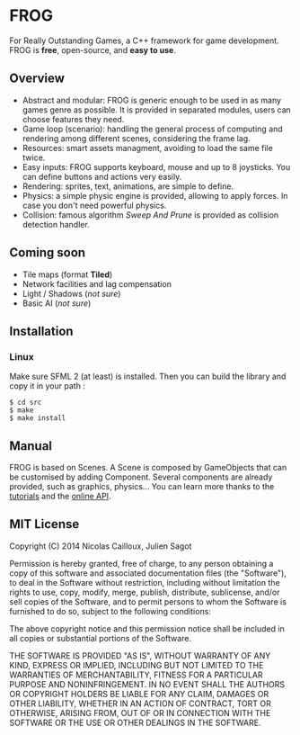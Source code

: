 # FROG

For Really Outstanding Games, a C++ framework for game development.  
FROG is **free**, open-source, and **easy to use**. 

## Overview

- Abstract and modular: FROG is generic enough to be used in as many games 
genre as possible. It is provided in separated modules, users can choose 
features they need. 
- Game loop (scenario): handling the general process of computing and 
rendering among different scenes, considering the frame lag.
- Resources: smart assets managment, avoiding to load the same file twice. 
- Easy inputs: FROG supports keyboard, mouse and up to 8 joysticks. You can 
define buttons and actions very easily. 
- Rendering: sprites, text, animations, are simple to define.
- Physics: a simple physic engine is provided, allowing to apply forces. In 
case you don't need powerful physics. 
- Collision: famous algorithm *Sweep And Prune* is provided as collision 
detection handler. 

## Coming soon 

- Tile maps (format **Tiled**)
- Network facilities and lag compensation
- Light / Shadows (*not sure*)
- Basic AI (*not sure*)

## Installation 

### Linux 

Make sure SFML 2 (at least) is installed. Then you can build the library and 
copy it in your path : 

```
$ cd src
$ make
$ make install
```

## Manual

FROG is based on Scenes. A Scene is composed by GameObjects that can be 
customised by adding Component. Several components are already provided, 
such as graphics, physics... 
You can learn more thanks to the [tutorials](http://www.pixotters.org/frog/) 
and the [online API](http://pixotters.org/frog/api/html/).

## MIT License 

Copyright (C) 2014 Nicolas Cailloux, Julien Sagot

Permission is hereby granted, free of charge, to any person obtaining a copy
of this software and associated documentation files (the "Software"), to deal
in the Software without restriction, including without limitation the rights
to use, copy, modify, merge, publish, distribute, sublicense, and/or sell
copies of the Software, and to permit persons to whom the Software is
furnished to do so, subject to the following conditions:

The above copyright notice and this permission notice shall be included in
all copies or substantial portions of the Software.

THE SOFTWARE IS PROVIDED "AS IS", WITHOUT WARRANTY OF ANY KIND, EXPRESS OR
IMPLIED, INCLUDING BUT NOT LIMITED TO THE WARRANTIES OF MERCHANTABILITY,
FITNESS FOR A PARTICULAR PURPOSE AND NONINFRINGEMENT. IN NO EVENT SHALL THE
AUTHORS OR COPYRIGHT HOLDERS BE LIABLE FOR ANY CLAIM, DAMAGES OR OTHER
LIABILITY, WHETHER IN AN ACTION OF CONTRACT, TORT OR OTHERWISE, ARISING FROM,
OUT OF OR IN CONNECTION WITH THE SOFTWARE OR THE USE OR OTHER DEALINGS IN
THE SOFTWARE.
